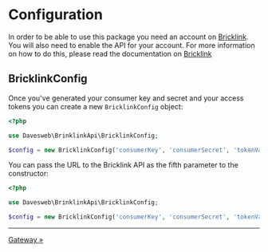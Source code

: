 # Configuration

In order to be able to use this package you need an account on [Bricklink](https://bricklink.com). You will also need 
to enable the API for your account. For more information on how to do this, please read the documentation on 
[Bricklink](https://www.bricklink.com/v3/api.page)

## BricklinkConfig

Once you've generated your consumer key and secret and your access tokens you can create a new `BricklinkConfig` object:

```php
<?php

use Davesweb\BrinklinkApi\BricklinkConfig;

$config = new BricklinkConfig('consumerKey', 'consumerSecret', 'tokenValue', 'tokenSecret');
```

You can pass the URL to the Bricklink API as the fifth parameter to the constructor:

```php
<?php

use Davesweb\BrinklinkApi\BricklinkConfig;

$config = new BricklinkConfig('consumerKey', 'consumerSecret', 'tokenValue', 'tokenSecret', 'https://api.bricklink.com/api/store/v1');
```

---

[Gateway  &raquo;](gateway.my)